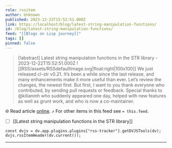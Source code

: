 ```yaml
---
role: rssitem
author: Unknown
published: 2023-12-22T15:52:51.000Z
link: https://localhost/blog/latest-string-manipulation-functions/
id: /blog/latest-string-manipulation-functions/
feed: "[[Blogs on Lisp journey]]"
tags: []
pinned: false
---
```


> [!abstract] Latest string manipulation functions in the STR library - 2023-12-22T15:52:51.000Z
> ![[RSS/assets/RSSdefaultImage.svg|float:right|100x100]] We just released cl-str v0.21. It’s been a while since the last release, and many enhancements make it more useful than ever. Let’s review the changes, the newest first. But first, I want to you thank everyone who contributed, by sending pull requests or feedback. Special thanks to @kilianmh who suddenly appeared one day, helped with new features as well as grunt work, and who is now a co-maintainer.

🌐 Read article [online](https://localhost/blog/latest-string-manipulation-functions/). ⤴ For other items in this feed see `= this.feed`.

- [ ] [[Latest string manipulation functions in the STR library]]

~~~dataviewjs
const dvjs = dv.app.plugins.plugins["rss-tracker"].getDVJSTools(dv);
dvjs.rssItemHeader(dv.current());
~~~

- - -
